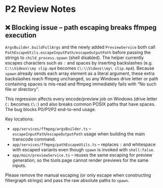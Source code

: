 # P2 Review Notes

## ❌ Blocking issue – path escaping breaks ffmpeg execution

`ArgsBuilder.buildFullArgs` and the newly added `PreviewService` both call `PathEscapeUtils.escapeInputPath/escapeOutputPath` before
passing the strings to `child_process.spawn` (shell disabled). The helper currently escapes characters such as `:` and spaces by inserting
backslashes (e.g. `C:\\Videos\\my clip.mp4` becomes `C\:\\Videos\\my\ clip.mp4`). Because `spawn` already sends each array element as a
literal argument, these extra backslashes reach ffmpeg unchanged, so any Windows drive letter or path containing spaces is mis-read and
ffmpeg immediately fails with “No such file or directory”.

This regression affects every encode/preview job on Windows (drive letter `C:` becomes `C\:`) and also breaks common POSIX paths that have
spaces. The bug blocks P0/P1/P2 end-to-end usage.

Key locations:
- `app/services/ffmpeg/argsBuilder.ts` – `escapeInputPath`/`escapeOutputPath` usage when building the main transcode command.
- `app/services/ffmpeg/pathEscapeUtils.ts` – replaces `:` and whitespace with escaped variants even though `spawn` is invoked with `shell:false`.
- `app/main/previewService.ts` – reuses the same escaping for preview generation, so the tools page cannot render previews for the same inputs.

Please remove the manual escaping (or only escape when constructing filtergraph strings) and pass the raw absolute paths to `spawn`.
